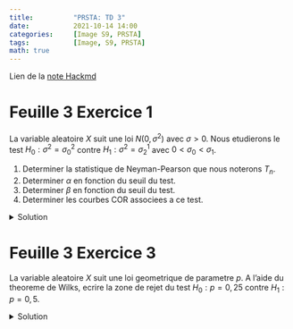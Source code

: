 ```yaml
---
title:          "PRSTA: TD 3"
date:           2021-10-14 14:00
categories:     [Image S9, PRSTA]
tags:           [Image, S9, PRSTA]
math: true
---
```

Lien de la [note Hackmd](https://hackmd.io/@lemasymasa/ryi1R9rHK)

# Feuille 3 Exercice 1

La variable aleatoire $X$ suit une loi $N(0, \sigma^2)$ avec $\sigma \gt 0$.
Nous etudierons le test $H_0 : \sigma^2 = \sigma^2_0$ contre $H_1 : \sigma^2 = \sigma_2^1$ avec $0 \lt \sigma_0 \lt \sigma_1$.
1. Determiner la statistique de Neyman-Pearson que nous noterons $T_n$.
2. Determiner $\alpha$ en fonction du seuil du test.
3. Determiner $\beta$ en fonction du seuil du test.
4. Determiner les courbes COR associees a ce test.

<details markdown="1"><summary>Solution</summary>

$$
\begin{aligned}
T&=\frac{\Pi_{i=1}^nf(X_i,\sigma_1)}{\Pi_{i=1}^nf(X_i,\sigma_0)}\\
&= \frac{\Pi_{i=1}^n\frac{1}{\sigma_1\sqrt{2\pi}}\exp(\frac{-X_i^2}{2\sigma_1^2})}{\Pi_{i=1}^n\frac{1}{\sigma_0\sqrt{2\pi}}\exp(\frac{-X_i^2}{2\sigma_0^2})}\\
&=(\frac{\sigma_0}{\sigma_1})^n\exp(-\frac{1}{2}\sum_{i=1}^nX_i^2(\frac{1}{\sigma_1^2}-\frac{1}{\sigma_0^2}))
\end{aligned}\\
\begin{aligned}
\ln(T)&=\underbrace{n\ln(\frac{\sigma_0}{\sigma_1})}_{\color{green}{a}}-\frac{1}{2}\sum_{i=1}^nX_i^2\underbrace{(\frac{1}{\sigma_1^2}-\frac{1}{\sigma_0^2})}_{\color{green}{b}}\\
&= a-\frac{b}{2}\sum_{i=1}^nX_i^2
\end{aligned}
$$

D'apres le lemme de Neyman-Pearson:

L'hypothese $H_0$ est rejetee lorsque:

$$
\begin{aligned}
T&\gt C_{\alpha}\\
\ln(T)&\gt\ln(C_{\alpha})\\
a-\frac{b}{2}\sum_{i=1}^nX_i^2&\gt\ln(C_{\alpha})\\
\sum_{i=1}^nX_i^2&\gt-\frac{2}{b}(\ln(C_{\alpha}) - a)
\end{aligned}\\
\color{red}{\boxed{\sum_{i=1}^nX_i^2\gt S_{\alpha}}}\\
T_n=\sum_{i=1}^nX_i^2
$$

On cherche $\alpha$ et $\beta$:

$$
\begin{aligned}
\alpha&= P(\text{rejeter } H_0\vert H_0\text{ vraie})\\
&=P(\sum X_i^2\gt S_{\alpha}\vert\sigma=\sigma_0)\\
&=P(\frac{T_n}{\sigma_0^2}\gt\frac{S_{\alpha}}{\sigma_0^2})
\end{aligned}
$$

Les variables aleatoires sont normales centrees et independantes donc

$$
W_n:=\frac{T_n}{\sigma_0^2}\sim\chi_2(n)\\
\alpha=P(W_n\gt\frac{S_{\alpha}}{\sigma_0^2})
$$

On prend $\alpha=0.05$ et $n=33$

$$
\frac{S_{\alpha}}{\sigma_0^2}\simeq 47,40
$$

```python
chi2.ppf(0.95, 33)
chi2.isf(0.05, 33)
```

`s` comme `survie`

$$
\alpha=1-F_N\biggr(\frac{S_{\alpha}}{\sigma_0^2}\biggr)\\
F_N\biggr(\frac{S_{\alpha}}{\sigma_0^2}\biggr) = 1-\alpha\\
\frac{S_{\alpha}}{\sigma_0^2} = F_N^{-1}(1-\alpha)\\
\color{red}{\boxed{S_{\alpha}=\sigma_0^2F_N^{-1}(1-\alpha)}}
$$

$$
\begin{aligned}
\beta&=P(\text{Accepte H_0}\vert H_1\text{ vraie})\\
&= P(T_n\le S_{\alpha}\vert\sigma^2=\sigma_1^2)
\end{aligned}
$$

Sous l'hypothese $H_1$: $W_n':=\frac{T_n}{\sigma_1^2}\sim\chi^2(n)$

$$
\begin{aligned}
\beta &= P(W_n'\le\frac{S_{\alpha}}{\sigma_1^2})\\
&= F_n(\frac{S_{\alpha}}{\sigma_1^2})\\
\end{aligned}\\
\color{red}{\boxed{\beta = F_n\biggr(\frac{\sigma_0^2F_n^{-1}(1-\alpha)}{\sigma_1^2}\biggr)}}
$$

</details>

# Feuille 3 Exercice 3

La variable aleatoire $X$ suit une loi geometrique de parametre $p$. A l’aide du theoreme de Wilks, ecrire la zone de rejet du test $H_0 : p = 0, 25$ contre $H_1 : p = 0, 5$.

<details markdown="1"><summary>Solution</summary>

D'apres le theoreme de Wilks,

$$
R_n=2\log(T_n)\sim\chi^2(1)\\
\{R_n\gt 3,84\}
$$

Il suffit d'expliciter en $R_n$


Il suffit d'expliciter $R_n$

$$
\begin{aligned}
T_n&=\frac{L(X_1,\dots,X_n,0.5)}{L(X_1,\dots,X_n,0.25)}\\
&= \frac{\prod_{i=1}^n0.5\times(1-0.5)^{X_i-1}}{\prod_{i=1}^n0.25\times(1-0.25)^{X_i-1}}\\
&= 2^n\times\prod_{i=1}^n\biggr(\frac{0.5}{0.75}\biggr)^{X_i-1}\\
&= 2^n\times\prod_{i=1}^n\biggr(\frac{2}{3}\biggr)\\
&= 2^n\times\biggr(\frac{2}{3}\biggr)^{\sum_{i=1}^n(X_i-1)}
\end{aligned}
$$

Passons au logarithme neperien:

$$
\ln(T_n)=n\ln(2)+\ln\biggr(\frac{2}{3}\biggr)\sum_{i=1}^n(X_i-1)\\
\begin{aligned}
R_n&=2\ln(T_n)\\
&= 2(n\ln(2)+\ln\biggr(\frac{2}{3}\biggr)\sum_{i=1}^n(X_i-1))
\end{aligned}\\
\alpha = 5\%
$$

<div class="alert alert-info" role="alert" markdown="1">
**Rappel**: $R_n$ suit asymptotiquement $\chi^2(1)$
</div>


Zone de rejet:

$$
\{R_n\gt 3,84\}
$$

On veut resoudre l'equation pour isoler $\sum_{i=1}^nX_i$

$$
\begin{aligned}
2[n\ln(2)+\ln(\frac{2}{3})\sum_{i=1}^n(X_i-1)]&\gt3.84\\
\ln(\frac{2}{3})\sum_{i=1}^n(X_i-1)&\gt\frac{3.84}{2}-\ln(2)\\
\sum_{i=1}^nX_i-n&\lt\frac{\frac{3.84}{2}-n\ln(2)}{ln(\frac{2}{3})}\quad\text{car }\ln(\frac{2}{3})\lt0\\
\frac{\sum_{i=1}^nX_i}{n}&\lt\frac{1.92-n\ln(2)}{n\ln(\frac{2}{3})} +1\\
\bar X_n&\lt\frac{1.92-n\ln(2)}{n\ln(\frac{2}{3})}+1
\end{aligned}
$$

</details>
